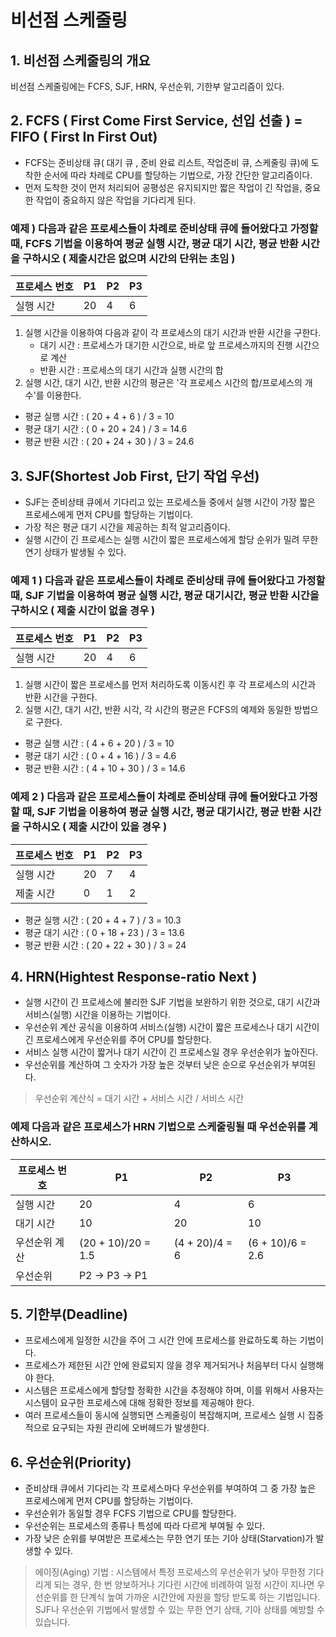 # 비선점 스케줄링

## 1. 비선점 스케줄링의 개요

비선점 스케줄링에는 FCFS, SJF, HRN, 우선순위, 기한부 알고리즘이 있다.

## 2. FCFS ( First Come First Service, 선입 선출 ) = FIFO ( First In First Out)

- FCFS는 준비상태 큐( 대기 큐 , 준비 완료 리스트, 작업준비 큐, 스케줄링 큐)에 도착한 순서에 따라 차례로 CPU를 할당하는 기법으로, 가장 간단한 알고리즘이다.
- 먼저 도착한 것이 먼저 처리되어 공평성은 유지되지만 짧은 작업이 긴 작업을, 중요한 작업이 중요하지 않은 작업을 기다리게 된다.

### 예제 ) 다음과 같은 프로세스들이 차례로 준비상태 큐에 들어왔다고 가정할 때, FCFS 기법을 이용하여 평균 실행 시간, 평균 대기 시간, 평균 반환 시간을 구하시오 ( 제출시간은 없으며 시간의 단위는 초임 )

| 프로세스 번호 | P1  | P2  | P3  |
| ------------- | --- | --- | --- |
| 실행 시간     | 20  | 4   | 6   |

1. 실행 시간을 이용하여 다음과 같이 각 프로세스의 대기 시간과 반환 시간을 구한다.
   - 대기 시간 : 프로세스가 대기한 시간으로, 바로 앞 프로세스까지의 진행 시간으로 계산
   - 반환 시간 : 프로세스의 대기 시간과 실행 시간의 합
2. 실행 시간, 대기 시간, 반환 시간의 평균은 '각 프로세스 시간의 합/프로세스의 개수'를 이용한다.

- 평균 실행 시간 : ( 20 + 4 + 6 ) / 3 = 10
- 평균 대기 시간 : ( 0 + 20 + 24 ) / 3 = 14.6
- 평균 반환 시간 : ( 20 + 24 + 30 ) / 3 = 24.6

## 3. SJF(Shortest Job First, 단기 작업 우선)

- SJF는 준비상태 큐에서 기다리고 있는 프로세스들 중에서 실행 시간이 가장 짧은 프로세스에게 먼저 CPU를 할당하는 기법이다.
- 가장 적은 평균 대기 시간을 제공하는 최적 알고리즘이다.
- 실행 시간이 긴 프로세스는 실행 시간이 짧은 프로세스에게 할당 순위가 밀려 무한연기 상태가 발생될 수 있다.

### 예제 1 ) 다음과 같은 프로세스들이 차례로 준비상태 큐에 들어왔다고 가정할 때, SJF 기법을 이용하여 평균 실행 시간, 평균 대기시간, 평균 반환 시간을 구하시오 ( 제출 시간이 없을 경우 )

| 프로세스 번호 | P1  | P2  | P3  |
| ------------- | --- | --- | --- |
| 실행 시간     | 20  | 4   | 6   |

1. 실행 시간이 짧은 프로세스를 먼저 처리하도록 이동시킨 후 각 프로세스의 시간과 반환 시간을 구한다.
2. 실행 시간, 대기 시간, 반환 시각, 각 시간의 평균은 FCFS의 예제와 동일한 방법으로 구한다.

- 평균 실행 시간 : ( 4 + 6 + 20 ) / 3 = 10
- 평균 대기 시간 : ( 0 + 4 + 16 ) / 3 = 4.6
- 평균 반환 시간 : ( 4 + 10 + 30 ) / 3 = 14.6

### 예제 2 ) 다음과 같은 프로세스들이 차례로 준비상태 큐에 들어왔다고 가정할 때, SJF 기법을 이용하여 평균 실행 시간, 평균 대기시간, 평균 반환 시간을 구하시오 ( 제출 시간이 있을 경우 )

| 프로세스 번호 | P1  | P2  | P3  |
| ------------- | --- | --- | --- |
| 실행 시간     | 20  | 7   | 4   |
| 제출 시간     | 0   | 1   | 2   |

- 평균 실행 시간 : ( 20 + 4 + 7 ) / 3 = 10.3
- 평균 대기 시간 : ( 0 + 18 + 23 ) / 3 = 13.6
- 평균 반환 시간 : ( 20 + 22 + 30 ) / 3 = 24

## 4. HRN(Hightest Response-ratio Next )

- 실행 시간이 긴 프로세스에 불리한 SJF 기법을 보완하기 위한 것으로, 대기 시간과 서비스(실행) 시간을 이용하는 기법이다.
- 우선순위 계산 공식을 이용하여 서비스(실행) 시간이 짧은 프로세스나 대기 시간이 긴 프로세스에게 우선순위를 주어 CPU를 할당한다.
- 서비스 실행 시간이 짧거나 대기 시간이 긴 프로세스일 경우 우선순위가 높아진다.
- 우선순위를 계산하여 그 숫자가 가장 높은 것부터 낮은 순으로 우선순위가 부여된다.

> 우선순위 계산식 = 대기 시간 + 서비스 시간 / 서비스 시간

### 예제 다음과 같은 프로세스가 HRN 기법으로 스케줄링될 때 우선순위를 계산하시오.

| 프로세스 번호 | P1                 | P2             | P3               |
| ------------- | ------------------ | -------------- | ---------------- |
| 실행 시간     | 20                 | 4              | 6                |
| 대기 시간     | 10                 | 20             | 10               |
| 우선순위 계산 | (20 + 10)/20 = 1.5 | (4 + 20)/4 = 6 | (6 + 10)/6 = 2.6 |
| 우선순위      | P2 -> P3 -> P1     |

## 5. 기한부(Deadline)

- 프로세스에게 일정한 시간을 주어 그 시간 안에 프로세스를 완료하도록 하는 기법이다.
- 프로세스가 제한된 시간 안에 완료되지 않을 경우 제거되거나 처음부터 다시 실행해야 한다.
- 시스템은 프로세스에게 할당할 정확한 시간을 추정해야 하며, 이를 위해서 사용자는 시스템이 요구한 프로세스에 대해 정확한 정보를 제공해야 한다.
- 여러 프로세스들이 동시에 실행되면 스케줄링이 복잡해지며, 프로세스 실행 시 집중적으로 요구되는 자원 관리에 오버헤드가 발생한다.

## 6. 우선순위(Priority)

- 준비상태 큐에서 기다리는 각 프로세스마다 우선순위를 부여하여 그 중 가장 높은 프로세스에게 먼저 CPU를 할당하는 기법이다.
- 우선순위가 동일할 경우 FCFS 기법으로 CPU를 할당한다.
- 우선순위는 프로세스의 종류나 특성에 따라 다르게 부여될 수 있다.
- 가장 낮은 순위를 부여받은 프로세스는 무한 연기 또는 기아 상태(Starvation)가 발생할 수 있다.

> 에이징(Aging) 기법 : 시스템에서 특정 프로세스의 우선순위가 낮아 무한정 기다리게 되는 경우, 한 번 양보하거나 기다린 시간에 비례하여 일정 시간이 지나면 우선순위를 한 단계식 높여 가까운 시간안에 자원을 할당 받도록 하는 기법입니다. </br> SJF나 우선순위 기법에서 발생할 수 있는 무한 연기 상태, 기아 상태를 예방할 수 있습니다.
